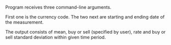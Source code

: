 Program receives three command-line arguments.

First one is the currency code.
The two next are starting and ending date of the measurement. 

The output consists of mean, buy or sell (specified by user), rate and buy or sell standard deviation within given time period.
